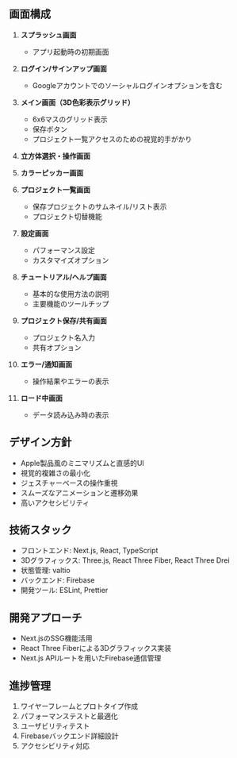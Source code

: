 ## 画面構成

1. **スプラッシュ画面**
   - アプリ起動時の初期画面

2. **ログイン/サインアップ画面**
   - Googleアカウントでのソーシャルログインオプションを含む

3. **メイン画面（3D色彩表示グリッド）**
   - 6x6マスのグリッド表示
   - 保存ボタン
   - プロジェクト一覧アクセスのための視覚的手がかり

4. **立方体選択・操作画面**
   
  

5. **カラーピッカー画面**
  

6. **プロジェクト一覧画面**
   - 保存プロジェクトのサムネイル/リスト表示
   - プロジェクト切替機能

7. **設定画面**
   - パフォーマンス設定
   - カスタマイズオプション

8. **チュートリアル/ヘルプ画面**
   - 基本的な使用方法の説明
   - 主要機能のツールチップ

9. **プロジェクト保存/共有画面**
   - プロジェクト名入力
   - 共有オプション

10. **エラー/通知画面**
    - 操作結果やエラーの表示

11. **ロード中画面**
    - データ読み込み時の表示

## デザイン方針

- Apple製品風のミニマリズムと直感的UI
- 視覚的複雑さの最小化
- ジェスチャーベースの操作重視
- スムーズなアニメーションと遷移効果
- 高いアクセシビリティ

## 技術スタック

- フロントエンド: Next.js, React, TypeScript
- 3Dグラフィックス: Three.js, React Three Fiber, React Three Drei
- 状態管理: valtio
- バックエンド: Firebase
- 開発ツール: ESLint, Prettier

## 開発アプローチ

- Next.jsのSSG機能活用
- React Three Fiberによる3Dグラフィックス実装
- Next.js APIルートを用いたFirebase通信管理

## 進捗管理

1. ワイヤーフレームとプロトタイプ作成
2. パフォーマンステストと最適化
3. ユーザビリティテスト
4. Firebaseバックエンド詳細設計
5. アクセシビリティ対応
